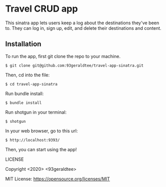 # Travel CRUD app

This sinatra app lets users keep a log about the destinations they've been to. They can log in, sign up, edit, and delete their destinations and content.

## Installation

To run the app, first git clone the repo to your machine.

    $ git clone git@github.com:93geraldtee/travel-app-sinatra.git

Then, cd into the file:

    $ cd travel-app-sinatra

Run bundle install:

    $ bundle install

Run shotgun in your terminal:

    $ shotgun

In your web browser, go to this url:

    $ http://localhost:9393/

Then, you can start using the app!

LICENSE

Copyright <2020> <93geraldtee>

MIT License: https://opensource.org/licenses/MIT